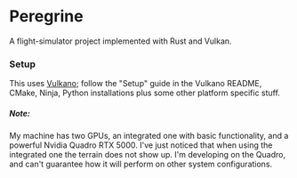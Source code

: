 # Peregrine

A flight-simulator project implemented with Rust and Vulkan.



### Setup

This uses [Vulkano](https://github.com/vulkano-rs/vulkano); follow the "Setup" guide in the Vulkano README, CMake, Ninja, Python installations plus some other platform specific stuff.  


##### Note:

My machine has two GPUs, an integrated one with basic functionality, and a powerful Nvidia Quadro RTX 5000.  I've just noticed that when using the integrated one the terrain does not show up.  I'm developing on the Quadro, and can't guarantee how it will perform on other system configurations.
